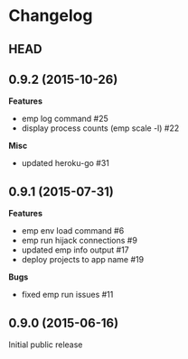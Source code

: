 # Changelog

## HEAD

## 0.9.2 (2015-10-26)

**Features**

* emp log command #25
* display process counts (emp scale -l) #22

**Misc**

* updated heroku-go #31

## 0.9.1 (2015-07-31)

**Features**

* emp env load command #6
* emp run hijack connections #9
* updated emp info output #17
* deploy projects to app name #19

**Bugs**

* fixed emp run issues #11

## 0.9.0 (2015-06-16)

Initial public release
